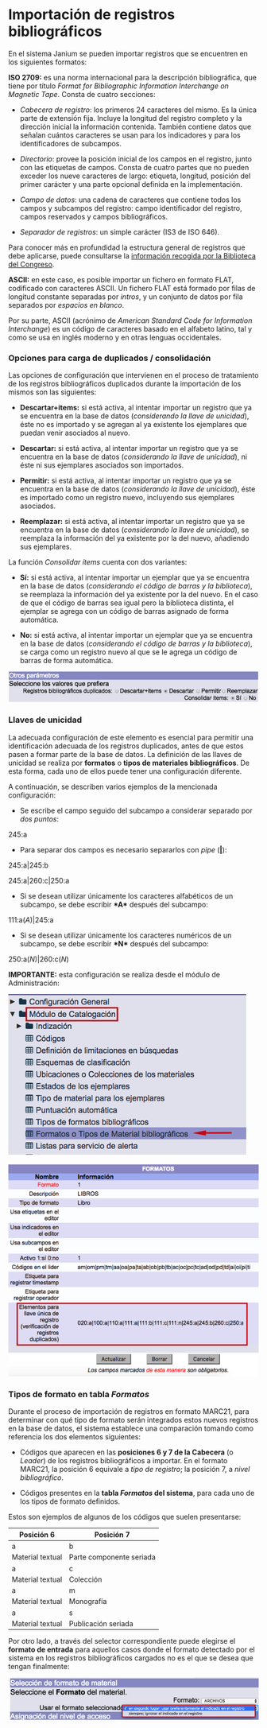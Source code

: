 # Importación de registros bibliográficos

En el sistema Janium se pueden importar registros que se encuentren en los siguientes formatos:

**ISO 2709:** es una norma internacional para la descripción bibliográfica, que tiene por título *Format for Bibliographic Information Interchange on Magnetic Tape*. Consta de cuatro secciones:

- _Cabecera de registro_: los primeros 24 caracteres del mismo. Es la única parte de extensión fija. Incluye la longitud del registro completo y la dirección inicial la información contenida. También contiene datos que señalan cuántos caracteres se usan para los indicadores y para los identificadores de subcampos.

- _Directorio_: provee la posición inicial de los campos en el registro, junto con las etiquetas de campos. Consta de cuatro partes que no pueden exceder los nueve caracteres de largo: etiqueta, longitud, posición del primer carácter y una parte opcional definida en la implementación.

- _Campo de datos_: una cadena de caracteres que contiene todos los campos y subcampos del registro: campo identificador del registro, campos reservados y campos bibliográficos.

- _Separador de registros_: un simple carácter (IS3 de ISO 646).

Para conocer más en profundidad la estructura general de registros que debe aplicarse, puede consultarse la [información recogida por la Biblioteca del Congreso](http://www.loc.gov/marc/specifications/specrecstruc.html).

**ASCII:** en este caso, es posible importar un fichero en formato FLAT, codificado con caracteres ASCII. Un fichero FLAT está formado por filas de longitud constante separadas por *intros*, y un conjunto de datos por fila separados por *espacios en blanco*.

Por su parte, ASCII (acrónimo de *American Standard Code for Information Interchange*) es un código de caracteres basado en el alfabeto latino, tal y como se usa en inglés moderno y en otras lenguas occidentales.

### Opciones para carga de duplicados / consolidación

Las opciones de configuración que intervienen en el proceso de tratamiento de los registros bibliográficos duplicados durante la importación de los mismos son las siguientes:

- **Descartar+items:** si está activa, al intentar importar un registro que ya se encuentra en la base de datos (_considerando la llave de unicidad_), éste no es importado y se agregan al ya existente los ejemplares que puedan venir asociados al nuevo.

- **Descartar:** si está activa, al intentar importar un registro que ya se encuentra en la base de datos (_considerando la llave de unicidad_), ni éste ni sus ejemplares asociados son importados.

- **Permitir:** si está activa, al intentar importar un registro que ya se encuentra en la base de datos (_considerando la llave de unicidad_), éste es importado como un registro nuevo, incluyendo sus ejemplares asociados.

- **Reemplazar:** si está activa, al intentar importar un registro que ya se encuentra en la base de datos (_considerando la llave de unicidad_), se reemplaza la información del ya existente por la del nuevo, añadiendo sus ejemplares.

La función *Consolidar ítems* cuenta con dos variantes:

- **Sí:** si está activa, al intentar importar un ejemplar que ya se encuentra en la base de datos (_considerando el código de barras y la biblioteca_), se reemplaza la información del ya existente por la del nuevo. En el caso de que el código de barras sea igual pero la biblioteca distinta, el ejemplar se agrega con un código de barras asignado de forma automática.

- **No:** si está activa, al intentar importar un ejemplar que ya se encuentra en la base de datos (_considerando el código de barras y la biblioteca_), se carga como un registro nuevo al que se le agrega un código de barras de forma automática.

![](Opciones_importacion.png)

### Llaves de unicidad

La adecuada configuración de este elemento es esencial para permitir una identificación adecuada de los registros duplicados, antes de que estos pasen a formar parte de la base de datos. La definición de las llaves de unicidad se realiza por **formatos** o **tipos de materiales bibliográficos**. De esta forma, cada uno de ellos puede tener una configuración diferente.

A continuación, se describen varios ejemplos de la mencionada configuración:

- Se escribe el campo seguido del subcampo a considerar separado por _dos puntos_:

245:a

- Para separar dos campos es necesario separarlos con _*pipe*_ (**|**):

245:a|245:b

245:a|260:c|250:a

- Si se desean utilizar únicamente los caracteres alfabéticos de un subcampo, se debe escribir **\*A\*** después del subcampo:

111:a(*A*)|245:a

- Si se desean utilizar únicamente los caracteres numéricos de un subcampo, se debe escribir **\*N\*** después del subcampo:

250:a(*N*)|260:c(*N*)

**IMPORTANTE:** esta configuración se realiza desde el módulo de Administración:

![](Config_llaves.png)

![](Config_llaves2.png)

### Tipos de formato en tabla *Formatos*

Durante el proceso de importación de registros en formato MARC21, para determinar con qué tipo de formato serán integrados estos nuevos registros en la base de datos, el sistema establece una comparación tomando como referencia los dos elementos siguientes:

- Códigos que aparecen en las **posiciones 6 y 7 de la Cabecera** (o *Leader*) de los registros bibliográficos a importar. En el formato MARC21, la posición 6 equivale a _tipo de registro_; la posición 7, a _nivel bibliográfico_. 

- Códigos presentes en la **tabla *Formatos* del sistema**, para cada uno de los tipos de formato definidos.

Estos son ejemplos de algunos de los códigos que suelen presentarse:

| Posición 6       | Posición 7               |
|------------------|--------------------------|
| a                | b                        |
| Material textual | Parte componente seriada |
| a                | c                        |
| Material textual | Colección                |
| a                | m                        |
| Material textual | Monografía               |
| a                | s                        |
| Material textual | Publicación seriada      |

Por otro lado, a través del selector correspondiente puede elegirse el **formato de entrada** para aquellos casos donde el formato detectado por el sistema en los registros bibliográficos cargados no es el que se desea que tengan finalmente:

![](Selector_formato_imp.png)

